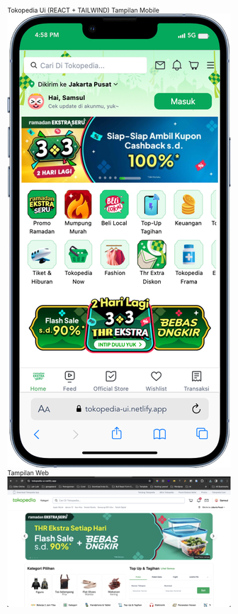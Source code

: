 Tokopedia Ui (REACT + TAILWIND)
Tampilan Mobile
<img src="./iPhone-13-PRO-tokopedia-ui.netlify.app.png" />
Tampilan Web
<img src="./Screenshot 2024-03-01 at 16.59.31.png" />
